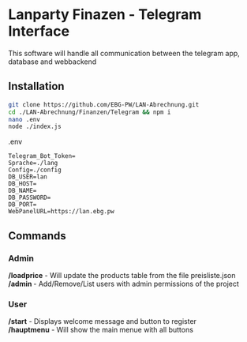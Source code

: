 # Lanparty Finazen - Telegram Interface
  This software will handle all communication between the telegram app, database and webbackend  
  
## Installation
   ```sh
   git clone https://github.com/EBG-PW/LAN-Abrechnung.git
   cd ./LAN-Abrechnung/Finanzen/Telegram && npm i
   nano .env
   node ./index.js
   ```
   .env
   ```env
   Telegram_Bot_Token=
Sprache=./lang
Config=./config
DB_USER=lan
DB_HOST=
DB_NAME=
DB_PASSWORD=
DB_PORT=
WebPanelURL=https://lan.ebg.pw
   ```
   
## Commands
### Admin
__/loadprice__ - Will update the products table from the file preisliste.json  
__/admin <Action>__ - Add/Remove/List users with admin permissions of the project  
### User
__/start__ - Displays welcome message and button to register  
__/hauptmenu__ - Will show the main menue with all buttons  